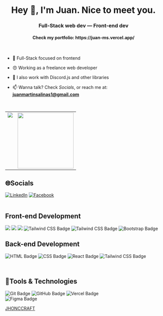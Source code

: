 <h1 align="center">Hey 👋, I'm Juan. Nice to meet you.</h1>
<h3 align="center">Full-Stack web dev — Front-end dev</h3>
<h4 align="center">Check my portfolio: https://juan-ms.vercel.app/</h4>

<br>

<!-- <p><img align="right" src="https://github.com/Adam-pw/Adam-pw/blob/main/animation_500_kxa883sd.gif" alt="adam-pw"/></p> -->


- 🎨 Full-Stack focused on frontend

- 😍 Working as a freelance web developer

- 🤖 I also work with Discord.js and other libraries

- 📫 Wanna talk? Check *Socials*, or reach me at: **juanmartinsalinas1@gmail.com**

<br>

<table>
  <tr>
    <td valign="top"><img src="https://github-readme-stats.vercel.app/api/top-langs/?username=JHONCCRAFT&theme=radical&card_width=450em)](https://github.com/JHONCCRAFT/JHONCCRAFT/github-readme-stats"/></td>
    <td valign="top"><img height="180em" src="https://github-readme-stats.vercel.app/api?username=JHONCCRAFT&show_icons=true&hide_border=true&&count_private=true&include_all_commits=true&theme=radical&hide_stars=false" /></td>
  </tr>
</table>

## 🌐Socials
[![LinkedIn](https://img.shields.io/badge/LinkedIn-%230077B5.svg?logo=linkedin&logoColor=white)](https://www.linkedin.com/in/juanmartinsalinas/) [![Facebook](https://img.shields.io/badge/Facebook-%231877F2.svg?logo=Facebook&logoColor=white)](https://www.facebook.com/profile.php?id=61574066122244)
<br>
<br>

## Front-end Development
<p>
  <img src="https://img.shields.io/badge/HTML5-E34F26?style=for-the-badge&logo=html5&logoColor=white">
  <img src="https://img.shields.io/badge/CSS3-1572B6?style=for-the-badge&logo=css3&logoColor=white">
  <img src="https://img.shields.io/badge/React-20232A?style=for-the-badge&logo=react&logoColor=61DAFB">
  <img src="https://img.shields.io/badge/TailwindCSS-06B6D4?style=for-the-badge&logo=tailwindcss&logoColor=white" alt="Tailwind CSS Badge">
  <img src="https://img.shields.io/badge/TailwindCSS-06B6D4?style=for-the-badge&logo=tailwindcss&logoColor=white" alt="Tailwind CSS Badge">
  <img src="https://img.shields.io/badge/Bootstrap-7952B3?style=for-the-badge&logo=bootstrap&logoColor=white" alt="Bootstrap Badge">
</p>

## Back-end Development
<p>
  <img src="https://img.shields.io/badge/HTML5-E34F26?style=for-the-badge&logo=html5&logoColor=white" alt="HTML Badge">
  <img src="https://img.shields.io/badge/CSS3-1572B6?style=for-the-badge&logo=css3&logoColor=white" alt="CSS Badge">
  <img src="https://img.shields.io/badge/React-20232A?style=for-the-badge&logo=react&logoColor=61DAFB" alt="React Badge">
  <img src="https://img.shields.io/badge/Express-06B6D4?style=for-the-badge&logo=tailwindcss&logoColor=white" alt="Tailwind CSS Badge">
</p>


<br>

## 🚀Tools & Technologies 
<p>
  <img src="https://img.shields.io/badge/Git-F05032?style=for-the-badge&logo=git&logoColor=white" alt="Git Badge">
  <img src="https://img.shields.io/badge/GitHub-100000?style=for-the-badge&logo=github&logoColor=white" alt="GitHub Badge">
  <img src="https://img.shields.io/badge/Vercel-000000?style=for-the-badge&logo=vercel&logoColor=white" alt="Vercel Badge">
  <br>
  <img src="https://img.shields.io/badge/Figma-28105A?style=for-the-badge&logo=figma&logoColor=white" alt="Figma Badge">

</p>

[JHONCCRAFT](https://github.com/JHONCCRAFT)
